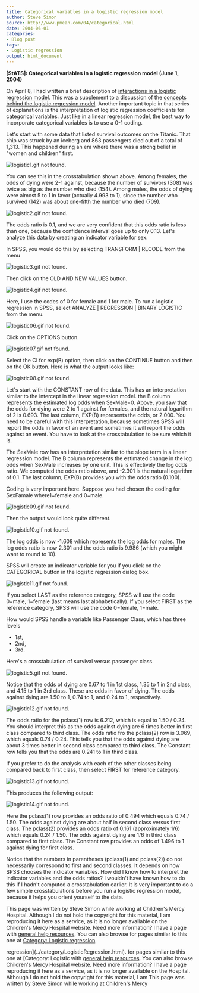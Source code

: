 ```yaml
---
title: Categorical variables in a logistic regression model
author: Steve Simon
source: http://www.pmean.com/04/categorical.html
date: 2004-06-01
categories:
- Blog post
tags:
- Logistic regression
output: html_document
---
```

**[StATS]: Categorical variables in a logistic
regression model (June 1, 2004)**

On April 8, I had written a brief description of [interactions in a
logistic regression model](interactions.html). This was a supplement to
a discussion of the [concepts behind the logistic regression
model](../model/logist_concepts.asp). Another important topic in that
series of explanations is the interpretation of logistic regression
coefficients for categorical variables. Just like in a linear regression
model, the best way to incorporate categorical variables is to use a 0-1
coding.

Let's start with some data that listed survival outcomes on the
Titanic. That ship was struck by an iceberg and 863 passengers died out
of a total of 1,313. This happened during an era where there was a
strong belief in "women and children" first.

![logistic1.gif not found.](http://www.pmean.com/images/images/04/categorical01.png)

You can see this in the crosstabulation shown above. Among females, the
odds of dying were 2-1 against, because the number of survivors (308)
was twice as big as the number who died (154). Among males, the odds of
dying were almost 5 to 1 in favor (actually 4.993 to 1), since the
number who survived (142) was about one-fifth the number who died (709).

![logistic2.gif not found.](http://www.pmean.com/images/images/04/categorical02.png)

The odds ratio is 0.1, and we are very confident that this odds ratio is
less than one, because the confidence interval goes up to only 0.13.
Let's analyze this data by creating an indicator variable for sex.

In SPSS, you would do this by selecting TRANSFORM | RECODE from the
menu

![logistic3.gif not found.](http://www.pmean.com/images/images/04/categorical03.png)

Then click on the OLD AND NEW VALUES button.

![logistic4.gif not found.](http://www.pmean.com/images/images/04/categorical04.png)

Here, I use the codes of 0 for female and 1 for male. To run a logistic
regression in SPSS, select ANALYZE | REGRESSION | BINARY LOGISTIC from
the menu.

![logistic06.gif not found.](http://www.pmean.com/images/images/04/categorical05.png)

Click on the OPTIONS button.

![logistic07.gif not found.](http://www.pmean.com/images/images/04/categorical06.png)

Select the CI for exp(B) option, then click on the CONTINUE button and
then on the OK button. Here is what the output looks like:

![logistic08.gif not found.](http://www.pmean.com/images/images/04/categorical07.png)

Let's start with the CONSTANT row of the data. This has an
interpretation similar to the intercept in the linear regression model.
the B column represents the estimated log odds when SexMale=0. Above,
you saw that the odds for dying were 2 to 1 against for females, and the
natural logarithm of 2 is 0.693. The last column, EXP(B) represents the
odds, or 2.000. You need to be careful with this interpretation, because
sometimes SPSS will report the odds in favor of an event and sometimes
it will report the odds against an event. You have to look at the
crosstabulation to be sure which it is.

The SexMale row has an interpretation similar to the slope term in a
linear regression model. The B column represents the estimated change in
the log odds when SexMale increases by one unit. This is effectively the
log odds ratio. We computed the odds ratio above, and -2.301 is the
natural logarithm of 0.1. The last column, EXP(B) provides you with the
odds ratio (0.100).

Coding is very important here. Suppose you had chosen the coding for
SexFamale where1=female and 0=male.

![logistic09.gif not found.](http://www.pmean.com/images/images/04/categorical08.png)

Then the output would look quite different.

![logistic10.gif not found.](http://www.pmean.com/images/images/04/categorical09.png)

The log odds is now -1.608 which represents the log odds for males. The
log odds ratio is now 2.301 and the odds ratio is 9.986 (which you might
want to round to 10).

SPSS will create an indicator variable for you if you click on the
CATEGORICAL button in the logistic regression dialog box.

![logistic11.gif not found.](http://www.pmean.com/images/images/04/categorical10.png)

If you select LAST as the reference category, SPSS will use the code
0=male, 1=female (last means last alphabetically). If you select FIRST
as the reference category, SPSS will use the code 0=female, 1=male.

How would SPSS handle a variable like Passenger Class, which has three
levels

-   1st,
-   2nd,
-   3rd.

Here's a crosstabulation of survival versus passenger class.

![logistic5.gif not found.](http://www.pmean.com/images/images/04/categorical11.png)

Notice that the odds of dying are 0.67 to 1 in 1st class, 1.35 to 1 in
2nd class, and 4.15 to 1 in 3rd class. These are odds in favor of dying.
The odds against dying are 1.50 to 1, 0.74 to 1, and 0.24 to 1,
respectively.

![logistic12.gif not found.](http://www.pmean.com/images/images/04/categorical12.png)

The odds ratio for the pclass(1) row is 6.212, which is equal to 1.50 /
0.24. You should interpret this as the odds against dying are 6 times
better in first class compared to third class. The odds ratio fro the
pclass(2) row is 3.069, which equals 0.74 / 0.24. This tells you that
the odds against dying are about 3 times better in second class compared
to third class. The Constant row tells you that the odds are 0.241 to 1
in third class.

If you prefer to do the analysis with each of the other classes being
compared back to first class, then select FIRST for reference category.

![logistic13.gif not found.](http://www.pmean.com/images/images/04/categorical13.png)

  This produces the following output:

![logistic14.gif not found.](http://www.pmean.com/images/images/04/categorical14.png)

Here the pclass(1) row provides an odds ratio of 0.494 which equals 0.74
/ 1.50. The odds against dying are about half in second class versus
first class. The pclass(2) provides an odds ratio of 0.161
(approximately 1/6) which equals 0.24 / 1.50. The odds against dying are
1/6 in third class compared to first class. The Constant row provides an
odds of 1.496 to 1 against dying for first class.

Notice that the numbers in parentheses (pclass(1) and pclass(2)) do not
necessarily correspond to first and second classes. It depends on how
SPSS chooses the indicator variables. How did I know how to interpret
the indicator variables and the odds ratios? I wouldn't have known how
to do this if I hadn't computed a crosstabulation earlier. It is very
important to do a few simple crosstabulations before you run a logistic
regression model, because it helps you orient yourself to the data.

This page was written by Steve Simon while working at Children's Mercy
Hospital. Although I do not hold the copyright for this material, I am
reproducing it here as a service, as it is no longer available on the
Children's Mercy Hospital website. Need more information? I have a page
with [general help resources](../GeneralHelp.html). You can also browse
for pages similar to this one at [Category: Logistic
regression](../category/LogisticRegression.html).
<!---More--->
regression](../category/LogisticRegression.html).
for pages similar to this one at [Category: Logistic
with [general help resources](../GeneralHelp.html). You can also browse
Children's Mercy Hospital website. Need more information? I have a page
reproducing it here as a service, as it is no longer available on the
Hospital. Although I do not hold the copyright for this material, I am
This page was written by Steve Simon while working at Children's Mercy

<!---Do not use
**[StATS]: Categorical variables in a logistic
This page was written by Steve Simon while working at Children's Mercy
Hospital. Although I do not hold the copyright for this material, I am
reproducing it here as a service, as it is no longer available on the
Children's Mercy Hospital website. Need more information? I have a page
with [general help resources](../GeneralHelp.html). You can also browse
for pages similar to this one at [Category: Logistic
regression](../category/LogisticRegression.html).
--->


